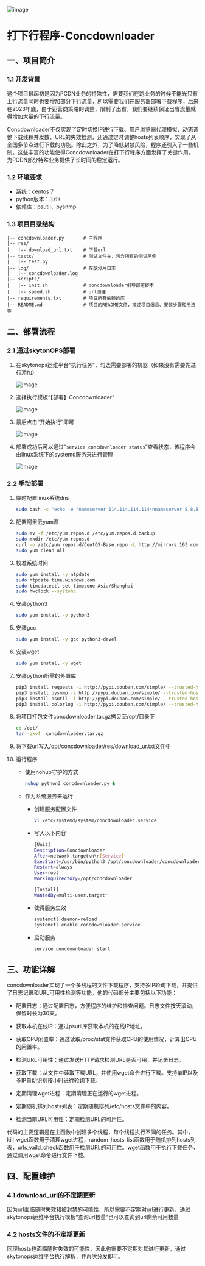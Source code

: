 ![image](https://github.com/yuanzigsa/concdownloader/assets/30451380/a1e5a1f2-7cbd-48ef-83d5-4f6746194714)

# 打下行程序-Concdownloader

## 一、项目简介

### 1.1 开发背景

这个项目最起初是因为PCDN业务的特殊性，需要我们在跑业务的时候不能光只有上行流量同时也要增加部分下行流量，所以需要我们在服务器部署下载程序，后来在2023年底，由于运营商策略的调整，限制了出省，我们要继续保证出省流量就得增加大量的下行流量。

Concdownloader不仅实现了定时切换IP进行下载、用户浏览器代理模拟、动态调整下载线程并发数、URL的失效检测，还通过定时调整hosts列表顺序，实现了从全国多节点进行下载的功能。除此之外，为了降低封禁风险，程序还引入了一些机制。这些丰富的功能使得Concdownloader在打下行程序方面发挥了关键作用，为PCDN部分特殊业务提供了长时间的稳定运行。

### 1.2 环境要求

- 系统：centos 7
- python版本：3.6+
- 依赖库：psutil、pysnmp

### 1.3 项目目录结构

```shell
|-- concdownloader.py       # 主程序
|-- res/                    
|   |-- download_url.txt    # 下载url
|-- tests/                  # 测试文件夹，包含所有的测试用例
|   |-- test.py
|-- log/                    # 存放分片日志 
|   |-- concdownloader.log
|-- scripts/        		
|   |-- init.sh             # concdownloader引导部署脚本
|   |-- speed.sh            # url测速
|-- requirements.txt        # 项目所有依赖的库
|-- README.md               # 项目的README文件，描述项目信息、安装步骤和用法等
```

## 二、部署流程

### 2.1 通过skytonOPS部署

1. 在skytonops运维平台“执行任务”，勾选需要部署的机器（如果没有需要先进行添加）

   ![image](https://github.com/yuanzigsa/concdownloader/assets/30451380/fd39547f-acfd-4bf4-9412-fe0ecd618cf9)

2. 选择执行模板“【部署】Concdownloader”

   ![image](https://github.com/yuanzigsa/concdownloader/assets/30451380/c73933e4-b6e0-4a4a-9b52-1b38ad6f6d43)


3. 最后点击“开始执行”即可

   ![image](https://github.com/yuanzigsa/concdownloader/assets/30451380/d1b99ae0-5dd5-4ef7-b580-d44cc221446b)


4. 部署成功后可以通过“`service concdownloader status`”查看状态，该程序会由linux系统下的systemd服务来进行管理

   ![image](https://github.com/yuanzigsa/concdownloader/assets/30451380/fad0f333-42b3-406f-bce6-2b8de94d0770)


### 2.2 手动部署

1. 临时配置linux系统dns

   ```bash
   sudo bash -c 'echo -e "nameserver 114.114.114.114\nnameserver 8.8.8.8\nnameserver 223.5.5.5" > /etc/resolv.conf'
   ```

2. 配置阿里云yum源

   ```bash
   sudo mv -f /etc/yum.repos.d /etc/yum.repos.d.backup
   sudo mkdir /etc/yum.repos.d
   curl -o /etc/yum.repos.d/CentOS-Base.repo -L http://mirrors.163.com/.help/CentOS7-Base-163.repo
   sudo yum clean all
   ```

3. 校准系统时间

   ```bash
   sudo yum install -y ntpdate
   sudo ntpdate time.windows.com
   sudo timedatectl set-timezone Asia/Shanghai
   sudo hwclock --systohc
   ```

4. 安装python3

   ```bash
   sudo yum install -y python3
   ```

5. 安装gcc

   ```bash
   sudo yum install -y gcc python3-devel
   ```

6. 安装wget

   ```bash
   sudo yum install -y wget
   ```

7. 安装python所需的外置库

   ```bash
   pip3 install requests -i http://pypi.douban.com/simple/ --trusted-host pypi.douban.com
   pip3 install pysnmp -i http://pypi.douban.com/simple/ --trusted-host pypi.douban.com
   pip3 install psutil -i http://pypi.douban.com/simple/ --trusted-host pypi.douban.com
   pip3 install colorlog -i http://pypi.douban.com/simple/ --trusted-host pypi.douban.com
   ```

7. 将项目打包文件concdownloader.tar.gz拷贝至/opt/目录下

   ```bash
   cd /opt/
   tar -zxvf  concdownloader.tar.gz
   ```

8. 将下载url写入/opt/concdownloader/res/download_ur.txt文件中

9. 运行程序

   - 使用nohup守护的方式

     ```bash
     nohup python3 concdownloader.py &
     ```

   - 作为系统服务来运行

     - 创建服务配置文件

       ```bash
       vi /etc/systemd/system/concdownloader.service
       ```

     - 写入以下内容

       ```bash
       [Unit]
       Description=Concdownloader
       After=network.target\n\n[Service]
       ExecStart=/usr/bin/python3 /opt/concdownloader/concdownloader.py
       Restart=always
       User=root
       WorkingDirectory=/opt/concdownloader
       
       [Install]
       WantedBy=multi-user.target"
       ```

     - 使得服务生效

       ```bash
       systemctl daemon-reload 
       systemctl enable concdownloader.service
       ```

     - 启动服务

       ```bash
       service concdownloader start
       ```

## 三、功能详解

concdownloader实现了一个多线程的文件下载程序，支持多IP轮询下载，并提供了日志记录和URL可用性检测等功能。他的代码部分主要包括以下功能：

- 配置日志：通过配置日志，方便程序的维护和排查问题。日志文件按天滚动，保留时长为30天。

- 获取本机在线IP：通过psutil库获取本机的在线IP地址。

- 获取CPU闲置率：通过读取/proc/stat文件获取CPU的使用情况，计算出CPU的闲置率。

- 检测URL可用性：通过发送HTTP请求检测URL是否可用，并记录日志。

- 获取下载：从文件中读取下载URL，并使用wget命令进行下载。支持单IP以及多IP自动识别按小时进行轮询下载。

- 定期清理wget进程：定期清理正在运行的wget进程。

- 定期随机排列hosts列表：定期随机排列/etc/hosts文件中的内容。

- 检测当前URL可用性：定期检测URL的可用性。


代码的主要逻辑是在主函数中创建多个线程，每个线程执行不同的任务。其中，kill_wget函数用于清理wget进程，random_hosts_list函数用于随机排列hosts列表，urls_vaild_check函数用于检测URL的可用性。wget函数用于执行下载任务，通过调用wget命令进行文件下载。

## 四、配置维护

### 4.1 download_url的不定期更新

因为url面临随时失效和被封禁的可能性，所以需要不定期对url进行更新，通过skytonops运维平台执行模板“查询url数量”也可以查询到url剩余可用数量

### 4.2 hosts文件的不定期更新

同理hosts也面临随时失效的可能性，因此也需要不定期对其进行更新，通过skytonops运维平台执行解析，并再次分发即可。











